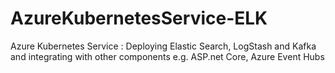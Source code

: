 # AzureKubernetesService-ELK
Azure Kubernetes Service : Deploying Elastic Search, LogStash and Kafka and integrating with other components e.g. ASP.net Core, Azure Event Hubs
